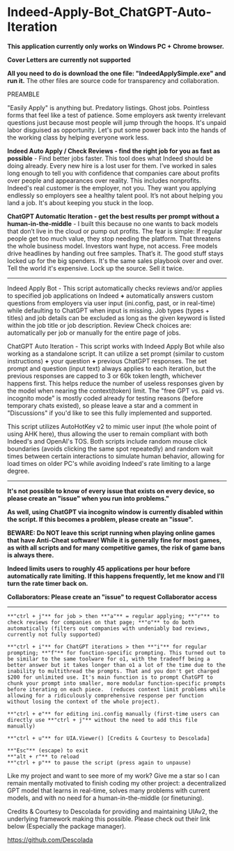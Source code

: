 # Indeed-Apply-Bot_ChatGPT-Auto-Iteration

**This application currently only works on Windows PC + Chrome browser.**

**Cover Letters are currently not supported**

**All you need to do is download the one file: "IndeedApplySimple.exe" and run it.** The other files are source code for transparency and collaboration.

PREAMBLE

"Easily Apply" is anything but. Predatory listings. Ghost jobs. Pointless forms that feel like a test of patience. Some employers ask twenty irrelevant questions just because most people will jump through the hoops. It's unpaid labor disguised as opportunity. Let's put some power back into the hands of the working class by helping everyone work less. 

**Indeed Auto Apply / Check Reviews - find the right job for you as fast as possible** - Find better jobs faster. This tool does what Indeed should be doing already. Every new hire is a lost user for them. I’ve worked in sales long enough to tell you with confidence that companies care about profits over people and appearances over reality. This includes nonprofits. Indeed's real customer is the employer, not you. They want you applying endlessly so employers see a healthy talent pool. It’s not about helping you land a job. It's about keeping you stuck in the loop.

**ChatGPT Automatic Iteration - get the best results per prompt without a human-in-the-middle** - I built this because no one wants to back models that don’t live in the cloud or pump out profits. The fear is simple: If regular people get too much value, they stop needing the platform. That threatens the whole business model. Investors want hype, not access. Free models drive headlines by handing out free samples. That’s it. The good stuff stays locked up for the big spenders. It's the same sales playbook over and over. Tell the world it's expensive. Lock up the source. Sell it twice.

-----------------------------------------------------------------

Indeed Apply Bot - This script automatically checks reviews and/or applies to specified job applications on Indeed **+** automatically answers custom questions from employers via user input (ini.config, past, or in real-time) while defaulting to ChatGPT when input is missing. Job types (types + titles) and job details can be excluded as long as the given keyword is listed within the job title or job description. Review Check choices are: automatically per job or manually for the entire page of jobs.

ChatGPT Auto Iteration - This script works with Indeed Apply Bot while also working as a standalone script. It can utilize a set prompt (similar to custom instructions) **+** your question **+** previous ChatGPT responses. The set prompt and question (input text) always applies to each iteration, but the previous responses are capped to 3 or 60k token length, whichever happens first. This helps reduce the number of useless responses given by the model when nearing the context(token) limit. The "free GPT vs. paid vs. incognito mode" is mostly coded already for testing reasons (before temporary chats existed), so please leave a star and a comment in "Discussions" if you'd like to see this fully implemented and supported.

This script utilizes AutoHotKey v2 to mimic user input (the whole point of using AHK here), thus allowing the user to remain compliant with both Indeed's and OpenAI's TOS. Both scripts include random mouse click boundaries (avoids clicking the same spot repeatedly) and random wait times between certain interactions to simulate human behavior, allowing for load times on older PC's while avoiding Indeed's rate limiting to a large degree.

-----------------------------------------------------------------

**It's not possible to know of every issue that exists on every device, so please create an "issue" when you run into problems."**

**As well, using ChatGPT via incognito window is currently disabled within the script. If this becomes a problem, please create an "issue".**

**BEWARE: Do NOT leave this script running when playing online games that have Anti-Cheat software! While it is generally fine for most games, as with all scripts and for many competitive games, the risk of game bans is always there.**

**Indeed limits users to roughly 45 applications per hour before automatically rate limiting. If this happens frequently, let me know and I'll turn the rate timer back on.**

**Collaborators: Please create an "issue" to request Collaborator access**

-----------------------------------------------------------------

    **"ctrl + j"** for job > then **"a"** = regular applying; **"r"** to check reviews for companies on that page; **"o"** to do both automatically (filters out companies with undeniably bad reviews, currently not fully supported)

    **"ctrl + i"** for ChatGPT iterations > then **"i"** for regular prompting; **"f"** for function-specific prompting. This turned out to be similar to the same toolware for o1, with the tradeoff being a better answer but it takes longer than o1 a lot of the time due to the inability to multithread the prompts. That and you don't get charged $200 for unlimited use. It's main function is to prompt ChatGPT to chunk your prompt into smaller, more modular function-specific prompts before iterating on each piece.  (reduces context limit problems while allowing for a ridiculously comprehensive response per function without losing the context of the whole project).

    **"ctrl + e"** for editing ini.config manually (first-time users can directly use **"ctrl + j"** without the need to add this file manually)

    **"ctrl + u"** for UIA.Viewer() [Credits & Courtesy to Descolada]

    **"Esc"** (escape) to exit
    **"alt + r"** to reload
    **"ctrl + p"** to pause the script (press again to unpause)


Like my project and want to see more of my work? Give me a star so I can remain mentally motivated to finish coding my other project: a decentralized GPT model that learns in real-time, solves many problems with current models, and with no need for a human-in-the-middle (or finetuning).

Credits & Courtesy to Descolada for providing and maintaining UIAv2, the underlying framework making this possible. Please check out their link below (Especially the package manager).

https://github.com/Descolada
